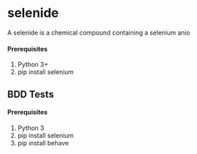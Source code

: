 # selenide
A selenide is a chemical compound containing a selenium anio

#### Prerequisites
1. Python 3+
2. pip install selenium

## BDD Tests

#### Prerequisites
1. Python 3
2. pip install selenium
3. pip install behave

